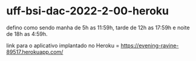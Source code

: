 # uff-bsi-dac-2022-2-00-heroku

defino como sendo manha de 5h as 11:59h, tarde de 12h as 17:59h e noite de 18h as 4:59h.

 link para o aplicativo implantado no Heroku = https://evening-ravine-89517.herokuapp.com/
